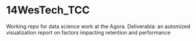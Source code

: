 # 14WesTech_TCC
Working repo for data science work at the Agora.
Deliverabla: an automized visualization report on factors impacting retention and performance
